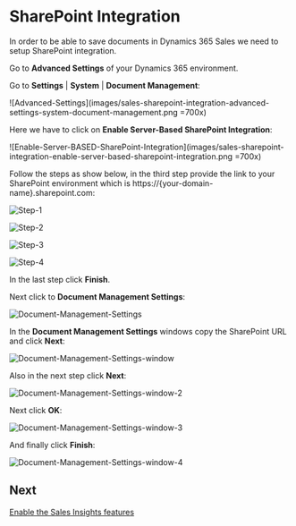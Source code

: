 # SharePoint Integration

In order to be able to save documents in Dynamics 365 Sales we need to setup SharePoint integration.

Go to **Advanced Settings** of your Dynamics 365 environment.

Go to **Settings** | **System** | **Document Management**:

![Advanced-Settings](images/sales-sharepoint-integration-advanced-settings-system-document-management.png =700x)

Here we have to click on **Enable Server-Based SharePoint Integration**:

![Enable-Server-BASED-SharePoint-Integration](images/sales-sharepoint-integration-enable-server-based-sharepoint-integration.png =700x)

Follow the steps as show below, in the third step provide the link to your SharePoint environment which is https://{your-domain-name}.sharepoint.com:

![Step-1](images/sales-sharepoint-integration-enable-server-based-sharepoint-integration-step-1.png)

![Step-2](images/sales-sharepoint-integration-enable-server-based-sharepoint-integration-step-2.png)

![Step-3](images/sales-sharepoint-integration-enable-server-based-sharepoint-integration-step-3.png)

![Step-4](images/sales-sharepoint-integration-enable-server-based-sharepoint-integration-step-4.png)

In the last step click **Finish**.

Next click to **Document Management Settings**:

![Document-Management-Settings](images/sales-sharepoint-integration-document-management-settings.jpg)

In the **Document Management Settings** windows copy the SharePoint URL and click **Next**:

![Document-Management-Settings-window](images/sales-sharepoint-integration-document-management-settings-window.png)

Also in the next step click **Next**:

![Document-Management-Settings-window-2](images/sales-sharepoint-integration-document-management-settings-window-2.png)

Next click **OK**: 

![Document-Management-Settings-window-3](images/sales-sharepoint-integration-document-management-settings-window-3.png)

And finally click **Finish**:

![Document-Management-Settings-window-4](images/sales-sharepoint-integration-document-management-settings-window-4.png)

 ## Next

 [Enable the Sales Insights features](Enable-the-Sales-Insights-features)